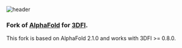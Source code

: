 ![header](imgs/header.jpg)

### Fork of [AlphaFold](https://github.com/deepmind/alphafold) for [3DFI](https://github.com/PombertLab/3DFI).

This fork is based on AlphaFold 2.1.0 and works with 3DFI >= 0.8.0.

